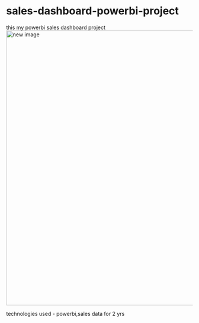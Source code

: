# sales-dashboard-powerbi-project

this my powerbi sales dashboard project 
<img width="1301" height="739" alt="new image " src="https://github.com/user-attachments/assets/f40102ab-2eba-44cc-a803-550ea085de79" />




technologies used - powerbi,sales data for 2 yrs 
